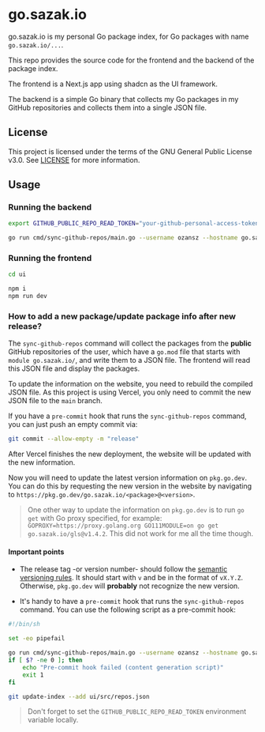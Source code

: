 # go.sazak.io

go.sazak.io is my personal Go package index, for Go packages with name `go.sazak.io/...`.

This repo provides the source code for the frontend and the backend of the package index.

The frontend is a Next.js app using shadcn as the UI framework.

The backend is a simple Go binary that collects my Go packages in my GitHub repositories and collects them into a single JSON file.

## License

This project is licensed under the terms of the GNU General Public License v3.0. See [LICENSE](LICENSE) for more information.

## Usage

### Running the backend

```sh
export GITHUB_PUBLIC_REPO_READ_TOKEN="your-github-personal-access-token"

go run cmd/sync-github-repos/main.go --username ozansz --hostname go.sazak.io --out ui/src/repos.json
```

### Running the frontend

```sh
cd ui

npm i
npm run dev
```

### How to add a new package/update package info after new release?

The `sync-github-repos` command will collect the packages from the **public** GitHub repositories of the user, which have a `go.mod` file that starts with `module go.sazak.io/`, and write them to a JSON file. The frontend will read this JSON file and display the packages.

To update the information on the website, you need to rebuild the compiled JSON file. As this project is using Vercel, you only need to commit the new JSON file to the `main` branch.

If you have a `pre-commit` hook that runs the `sync-github-repos` command, you can just push an empty commit via:

```bash
git commit --allow-empty -m "release"
```

After Vercel finishes the new deployment, the website will be updated with the new information.

Now you will need to update the latest version information on `pkg.go.dev`. You can do this by requesting the new version in the website by navigating to `https://pkg.go.dev/go.sazak.io/<package>@<version>`.

> One other way to update the information on `pkg.go.dev` is to run `go get` with Go proxy specified, for example: `GOPROXY=https://proxy.golang.org GO111MODULE=on go get go.sazak.io/gls@v1.4.2`. This did not work for me all the time though.

#### Important points

- The release tag -or version number- should follow the [semantic versioning rules](https://semver.org). It should start with `v` and be in the format of `vX.Y.Z`. Otherwise, `pkg.go.dev` will __probably__ not recognize the new version.

- It's handy to have a `pre-commit` hook that runs the `sync-github-repos` command. You can use the following script as a pre-commit hook:

```bash
#!/bin/sh

set -eo pipefail

go run cmd/sync-github-repos/main.go --username ozansz --hostname go.sazak.io --out ui/src/repos.json --force-authenticated
if [ $? -ne 0 ]; then
    echo "Pre-commit hook failed (content generation script)"
    exit 1
fi

git update-index --add ui/src/repos.json
```

> Don't forget to set the `GITHUB_PUBLIC_REPO_READ_TOKEN` environment variable locally.